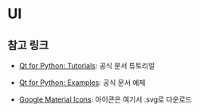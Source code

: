 # UI

## 참고 링크

- [Qt for Python: Tutorials](https://doc.qt.io/qtforpython-6/tutorials/index.html#): 공식 문서 튜토리얼

- [Qt for Python: Examples](https://doc.qt.io/qtforpython-6/examples/index.html): 공식 문서 예제

- [Google Material Icons](https://fonts.google.com/icons?icon.query=flight&icon.size=24&icon.color=%23e8eaed): 아이콘은 여기서 .svg로 다운로드
